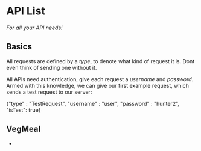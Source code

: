# API List

*For all your API needs!*

## Basics
All requests are defined by a *type*, to denote what kind of request it is. Dont even think of sending one without it.

All APIs need authentication, give each request a *username* and *password*.
Armed with this knowledge, we can give our first example request, which sends a test request to our server:

{"type" : "TestRequest", "username" : "user", "password" : "hunter2", "isTest": true}

## VegMeal

* 


